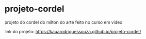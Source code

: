 # projeto-cordel
projeto do cordel do milton do arte feito no curso em video

link do projeto: https://kauarodriguessouza.github.io/projeto-cordel/
